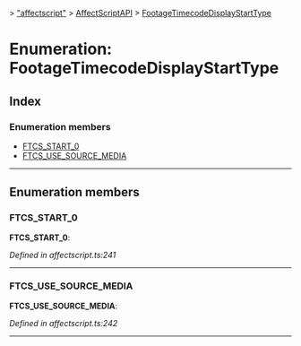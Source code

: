 [](../README.md) > ["affectscript"](../modules/_affectscript_.md) > [AffectScriptAPI](../modules/_affectscript_.affectscriptapi.md) > [FootageTimecodeDisplayStartType](/_affectscript_.affectscriptapi.footagetimecodedisplaystarttype.md)

# Enumeration: FootageTimecodeDisplayStartType

## Index

### Enumeration members

* [FTCS_START_0](_affectscript_.affectscriptapi.footagetimecodedisplaystarttype.md#ftcs_start_0)
* [FTCS_USE_SOURCE_MEDIA](_affectscript_.affectscriptapi.footagetimecodedisplaystarttype.md#ftcs_use_source_media)

---

## Enumeration members

<a id="ftcs_start_0"></a>

###  FTCS_START_0

**FTCS_START_0**: 

*Defined in affectscript.ts:241*

___
<a id="ftcs_use_source_media"></a>

###  FTCS_USE_SOURCE_MEDIA

**FTCS_USE_SOURCE_MEDIA**: 

*Defined in affectscript.ts:242*

___

